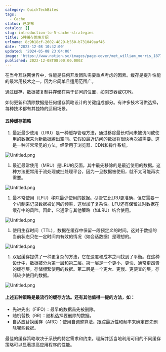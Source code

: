 ```yaml
---
category: QuickTechBites
tags:
  - Cache
status: 已发布
catalog: []
slug: introduction-to-5-cache-strategies
title: 5种缓存策略介绍
urlname: 8c9b18cf-2602-4829-b550-b731049aaf46
date: '2023-12-08 10:42:00'
updated: '2024-05-08 23:04:00'
image: 'https://www.notion.so/images/page-cover/met_william_morris_1877_willow.jpg'
published: 2022-12-08T08:00:00.000Z
---
```


在当今互联网世界中，性能是任何开发团队需要重点考虑的因素。缓存是提升性能的最常用技术之一，因为它简单且适用范围广。


通过缓存，数据被复制并存储在易于访问的位置，如浏览器或CDN。


如何更新和清除数据是任何缓存策略设计的关键组成部分。有许多技术可供选择，每种技术都有其独特的适用场景。


#### 五种缓存策略

1. 最近最少使用（LRU）是一种缓存管理方法，通过移除最长时间未被访问或使用的数据来为新数据腾出空间。它假设最近访问的数据将很快再次被需要。这是一种非常常见的方法，经常用于浏览器、CDN和操作系统。

![Untitled.png](https://prod-files-secure.s3.us-west-2.amazonaws.com/5d24fe63-e567-4804-86f9-9fdc62e13082/74494354-3dc7-4fc2-be3e-7e15913b3f24/Untitled.png?X-Amz-Algorithm=AWS4-HMAC-SHA256&X-Amz-Content-Sha256=UNSIGNED-PAYLOAD&X-Amz-Credential=ASIAZI2LB46675ZSQQSM%2F20250308%2Fus-west-2%2Fs3%2Faws4_request&X-Amz-Date=20250308T213309Z&X-Amz-Expires=3600&X-Amz-Security-Token=IQoJb3JpZ2luX2VjEB0aCXVzLXdlc3QtMiJGMEQCIBpRq9HaK6v0ejPsCO83SbvFa%2FuUsYo85eQ2%2B2uMEaflAiBVlz5g4%2FrFumwBKECi7W22sAPAeQfZLa2R8txY3B%2F83Cr%2FAwhmEAAaDDYzNzQyMzE4MzgwNSIMGUgnsh52mr8jTbXYKtwD6K2LnAqbX56qAiolDRNtpSRq%2Bcyq0EuRajsiJEZ6vx%2B7dCXESbyzETFxW1H78kzSUvVfjCkPER1EsKQH5Kt7YuHq5IZn02QB4eyVbPCK%2BMdB7JQNCO8YOdX%2BXHpvx%2FBqeeqT6dqKXrbApIMDZE0GSxeJlmo1hDF5H0DnHoJEH6%2BVNopUTfCvBc7LfHogwokJA6g%2F4crOIJ3ltm6m%2Bc2T9xkhkfTjwOB0sY%2FOYRPLCNH9lNY2Nc2rQhT9wplQKl9W6V9uC2cXwOnB6fKjPsEKQx9yZm6NUi305J72ZVAWq7N%2FCBx9RYGibE9mbZIk3blstXSfY037uA7MPy89fVPTTcwvJUgcWa16xTyosRjHYYGM%2BnlG%2BpXHlgN3BQoJN3dTpLqMOR6X3AymRrxpb%2BhRJV9Sa9lTCL0FyEzFH3oKLuAg8KEdCI5yPcPeimX%2F1G1TOUNxgEukcB3A9Yc%2BwXTdoDaBJvOENv7LPRgufWa9FlYb7gIKxJ3XMZdrPUqDI9uS6vxhv9%2Bmm6SvrV8uuWofdGvPR%2F8ybhu1Z93Gq9HI3DlfT1dDKHPDbxSs1bUoaKwKtViFwwDKsT%2FAifoA%2Fgfc2mMoN8hfaCJF2ZjfhgOVSfs7i4LfxcZ9E6bBJQMw2NKyvgY6pgEnBZeluGldKEJCEbsxL2B0%2FIuqTaXxUAaVqnPNDEPMSxicpZdK1PZuIdWGqQ%2BTJQ3IykaXPUlAawX%2Biq5%2F%2Bcog887PErsgfN5XjRBlNddZNW5w4z2iSkjtm6ilzHUNzeS5tayVh7it1UDUngqVBgOlzw0VVKCiLSxD6m4StTHhRoIOWosPkfpbpx7Q3AHzMt0uxyvWstN%2FUrlZgzPHV%2ByzxptF9BjQ&X-Amz-Signature=61277f8717bbd5828ed354b2a3e653e93d2476cfe5e8d03133ee49d490cf1724&X-Amz-SignedHeaders=host&x-id=GetObject)

1. 最近最常使用（MRU）是LRU的反面，其中最先移除的是最近使用的数据。这种方法更常用于流处理或批处理平台，因为一旦数据被使用，就不太可能再次需要。

![Untitled.png](https://prod-files-secure.s3.us-west-2.amazonaws.com/5d24fe63-e567-4804-86f9-9fdc62e13082/9394e615-e149-4cd8-9a1b-e3c39cda8184/Untitled.png?X-Amz-Algorithm=AWS4-HMAC-SHA256&X-Amz-Content-Sha256=UNSIGNED-PAYLOAD&X-Amz-Credential=ASIAZI2LB46675ZSQQSM%2F20250308%2Fus-west-2%2Fs3%2Faws4_request&X-Amz-Date=20250308T213309Z&X-Amz-Expires=3600&X-Amz-Security-Token=IQoJb3JpZ2luX2VjEB0aCXVzLXdlc3QtMiJGMEQCIBpRq9HaK6v0ejPsCO83SbvFa%2FuUsYo85eQ2%2B2uMEaflAiBVlz5g4%2FrFumwBKECi7W22sAPAeQfZLa2R8txY3B%2F83Cr%2FAwhmEAAaDDYzNzQyMzE4MzgwNSIMGUgnsh52mr8jTbXYKtwD6K2LnAqbX56qAiolDRNtpSRq%2Bcyq0EuRajsiJEZ6vx%2B7dCXESbyzETFxW1H78kzSUvVfjCkPER1EsKQH5Kt7YuHq5IZn02QB4eyVbPCK%2BMdB7JQNCO8YOdX%2BXHpvx%2FBqeeqT6dqKXrbApIMDZE0GSxeJlmo1hDF5H0DnHoJEH6%2BVNopUTfCvBc7LfHogwokJA6g%2F4crOIJ3ltm6m%2Bc2T9xkhkfTjwOB0sY%2FOYRPLCNH9lNY2Nc2rQhT9wplQKl9W6V9uC2cXwOnB6fKjPsEKQx9yZm6NUi305J72ZVAWq7N%2FCBx9RYGibE9mbZIk3blstXSfY037uA7MPy89fVPTTcwvJUgcWa16xTyosRjHYYGM%2BnlG%2BpXHlgN3BQoJN3dTpLqMOR6X3AymRrxpb%2BhRJV9Sa9lTCL0FyEzFH3oKLuAg8KEdCI5yPcPeimX%2F1G1TOUNxgEukcB3A9Yc%2BwXTdoDaBJvOENv7LPRgufWa9FlYb7gIKxJ3XMZdrPUqDI9uS6vxhv9%2Bmm6SvrV8uuWofdGvPR%2F8ybhu1Z93Gq9HI3DlfT1dDKHPDbxSs1bUoaKwKtViFwwDKsT%2FAifoA%2Fgfc2mMoN8hfaCJF2ZjfhgOVSfs7i4LfxcZ9E6bBJQMw2NKyvgY6pgEnBZeluGldKEJCEbsxL2B0%2FIuqTaXxUAaVqnPNDEPMSxicpZdK1PZuIdWGqQ%2BTJQ3IykaXPUlAawX%2Biq5%2F%2Bcog887PErsgfN5XjRBlNddZNW5w4z2iSkjtm6ilzHUNzeS5tayVh7it1UDUngqVBgOlzw0VVKCiLSxD6m4StTHhRoIOWosPkfpbpx7Q3AHzMt0uxyvWstN%2FUrlZgzPHV%2ByzxptF9BjQ&X-Amz-Signature=a94da98656cb8d1561593eddc6f6ac59b21f6859cc8ec0ef7aaff935738a1f32&X-Amz-SignedHeaders=host&x-id=GetObject)

1. 最不常使用（LFU）移除最少使用的数据。尽管它比LRU更准确，但它需要一个机制来记录数据被访问的频率，这增加了复杂性。LFU还有保留过时数据在缓存中的风险。因此，它通常与其他策略（如LRU）结合使用。

![Untitled.png](https://prod-files-secure.s3.us-west-2.amazonaws.com/5d24fe63-e567-4804-86f9-9fdc62e13082/ff489bb8-941e-4617-b208-e17020ed7ada/Untitled.png?X-Amz-Algorithm=AWS4-HMAC-SHA256&X-Amz-Content-Sha256=UNSIGNED-PAYLOAD&X-Amz-Credential=ASIAZI2LB46675ZSQQSM%2F20250308%2Fus-west-2%2Fs3%2Faws4_request&X-Amz-Date=20250308T213309Z&X-Amz-Expires=3600&X-Amz-Security-Token=IQoJb3JpZ2luX2VjEB0aCXVzLXdlc3QtMiJGMEQCIBpRq9HaK6v0ejPsCO83SbvFa%2FuUsYo85eQ2%2B2uMEaflAiBVlz5g4%2FrFumwBKECi7W22sAPAeQfZLa2R8txY3B%2F83Cr%2FAwhmEAAaDDYzNzQyMzE4MzgwNSIMGUgnsh52mr8jTbXYKtwD6K2LnAqbX56qAiolDRNtpSRq%2Bcyq0EuRajsiJEZ6vx%2B7dCXESbyzETFxW1H78kzSUvVfjCkPER1EsKQH5Kt7YuHq5IZn02QB4eyVbPCK%2BMdB7JQNCO8YOdX%2BXHpvx%2FBqeeqT6dqKXrbApIMDZE0GSxeJlmo1hDF5H0DnHoJEH6%2BVNopUTfCvBc7LfHogwokJA6g%2F4crOIJ3ltm6m%2Bc2T9xkhkfTjwOB0sY%2FOYRPLCNH9lNY2Nc2rQhT9wplQKl9W6V9uC2cXwOnB6fKjPsEKQx9yZm6NUi305J72ZVAWq7N%2FCBx9RYGibE9mbZIk3blstXSfY037uA7MPy89fVPTTcwvJUgcWa16xTyosRjHYYGM%2BnlG%2BpXHlgN3BQoJN3dTpLqMOR6X3AymRrxpb%2BhRJV9Sa9lTCL0FyEzFH3oKLuAg8KEdCI5yPcPeimX%2F1G1TOUNxgEukcB3A9Yc%2BwXTdoDaBJvOENv7LPRgufWa9FlYb7gIKxJ3XMZdrPUqDI9uS6vxhv9%2Bmm6SvrV8uuWofdGvPR%2F8ybhu1Z93Gq9HI3DlfT1dDKHPDbxSs1bUoaKwKtViFwwDKsT%2FAifoA%2Fgfc2mMoN8hfaCJF2ZjfhgOVSfs7i4LfxcZ9E6bBJQMw2NKyvgY6pgEnBZeluGldKEJCEbsxL2B0%2FIuqTaXxUAaVqnPNDEPMSxicpZdK1PZuIdWGqQ%2BTJQ3IykaXPUlAawX%2Biq5%2F%2Bcog887PErsgfN5XjRBlNddZNW5w4z2iSkjtm6ilzHUNzeS5tayVh7it1UDUngqVBgOlzw0VVKCiLSxD6m4StTHhRoIOWosPkfpbpx7Q3AHzMt0uxyvWstN%2FUrlZgzPHV%2ByzxptF9BjQ&X-Amz-Signature=e7703de41e5f6203927b29c1fe9253b7914d3c8a5b5dad4ec2742aebbb1a8132&X-Amz-SignedHeaders=host&x-id=GetObject)

1. 使用生存时间（TTL），数据在缓存中保留一段预定义的时间。这对于数据的当前状态只在一定时间内有效的情况（如会话数据）是理想的。

![Untitled.png](https://prod-files-secure.s3.us-west-2.amazonaws.com/5d24fe63-e567-4804-86f9-9fdc62e13082/480ed8d3-f3c7-4a40-a9c6-4ca2e915c139/Untitled.png?X-Amz-Algorithm=AWS4-HMAC-SHA256&X-Amz-Content-Sha256=UNSIGNED-PAYLOAD&X-Amz-Credential=ASIAZI2LB46675ZSQQSM%2F20250308%2Fus-west-2%2Fs3%2Faws4_request&X-Amz-Date=20250308T213309Z&X-Amz-Expires=3600&X-Amz-Security-Token=IQoJb3JpZ2luX2VjEB0aCXVzLXdlc3QtMiJGMEQCIBpRq9HaK6v0ejPsCO83SbvFa%2FuUsYo85eQ2%2B2uMEaflAiBVlz5g4%2FrFumwBKECi7W22sAPAeQfZLa2R8txY3B%2F83Cr%2FAwhmEAAaDDYzNzQyMzE4MzgwNSIMGUgnsh52mr8jTbXYKtwD6K2LnAqbX56qAiolDRNtpSRq%2Bcyq0EuRajsiJEZ6vx%2B7dCXESbyzETFxW1H78kzSUvVfjCkPER1EsKQH5Kt7YuHq5IZn02QB4eyVbPCK%2BMdB7JQNCO8YOdX%2BXHpvx%2FBqeeqT6dqKXrbApIMDZE0GSxeJlmo1hDF5H0DnHoJEH6%2BVNopUTfCvBc7LfHogwokJA6g%2F4crOIJ3ltm6m%2Bc2T9xkhkfTjwOB0sY%2FOYRPLCNH9lNY2Nc2rQhT9wplQKl9W6V9uC2cXwOnB6fKjPsEKQx9yZm6NUi305J72ZVAWq7N%2FCBx9RYGibE9mbZIk3blstXSfY037uA7MPy89fVPTTcwvJUgcWa16xTyosRjHYYGM%2BnlG%2BpXHlgN3BQoJN3dTpLqMOR6X3AymRrxpb%2BhRJV9Sa9lTCL0FyEzFH3oKLuAg8KEdCI5yPcPeimX%2F1G1TOUNxgEukcB3A9Yc%2BwXTdoDaBJvOENv7LPRgufWa9FlYb7gIKxJ3XMZdrPUqDI9uS6vxhv9%2Bmm6SvrV8uuWofdGvPR%2F8ybhu1Z93Gq9HI3DlfT1dDKHPDbxSs1bUoaKwKtViFwwDKsT%2FAifoA%2Fgfc2mMoN8hfaCJF2ZjfhgOVSfs7i4LfxcZ9E6bBJQMw2NKyvgY6pgEnBZeluGldKEJCEbsxL2B0%2FIuqTaXxUAaVqnPNDEPMSxicpZdK1PZuIdWGqQ%2BTJQ3IykaXPUlAawX%2Biq5%2F%2Bcog887PErsgfN5XjRBlNddZNW5w4z2iSkjtm6ilzHUNzeS5tayVh7it1UDUngqVBgOlzw0VVKCiLSxD6m4StTHhRoIOWosPkfpbpx7Q3AHzMt0uxyvWstN%2FUrlZgzPHV%2ByzxptF9BjQ&X-Amz-Signature=1a723e301cee427521756c3a2a038636bcebff3e3f510bf3f9c3c50f7c38f69b&X-Amz-SignedHeaders=host&x-id=GetObject)

1. 双层缓存提供了一种更复杂的方法，它在速度和成本之间找到了平衡。在这种设计中，数据被分为第一层和第二层。第一层是一个更小、更快、通常更昂贵的缓存层，存储频繁使用的数据。第二层是一个更大、更慢、更便宜的层，存储较少使用的数据。

![Untitled.png](https://prod-files-secure.s3.us-west-2.amazonaws.com/5d24fe63-e567-4804-86f9-9fdc62e13082/35e68090-275d-4707-9e9a-ce86f000e9eb/Untitled.png?X-Amz-Algorithm=AWS4-HMAC-SHA256&X-Amz-Content-Sha256=UNSIGNED-PAYLOAD&X-Amz-Credential=ASIAZI2LB46675ZSQQSM%2F20250308%2Fus-west-2%2Fs3%2Faws4_request&X-Amz-Date=20250308T213309Z&X-Amz-Expires=3600&X-Amz-Security-Token=IQoJb3JpZ2luX2VjEB0aCXVzLXdlc3QtMiJGMEQCIBpRq9HaK6v0ejPsCO83SbvFa%2FuUsYo85eQ2%2B2uMEaflAiBVlz5g4%2FrFumwBKECi7W22sAPAeQfZLa2R8txY3B%2F83Cr%2FAwhmEAAaDDYzNzQyMzE4MzgwNSIMGUgnsh52mr8jTbXYKtwD6K2LnAqbX56qAiolDRNtpSRq%2Bcyq0EuRajsiJEZ6vx%2B7dCXESbyzETFxW1H78kzSUvVfjCkPER1EsKQH5Kt7YuHq5IZn02QB4eyVbPCK%2BMdB7JQNCO8YOdX%2BXHpvx%2FBqeeqT6dqKXrbApIMDZE0GSxeJlmo1hDF5H0DnHoJEH6%2BVNopUTfCvBc7LfHogwokJA6g%2F4crOIJ3ltm6m%2Bc2T9xkhkfTjwOB0sY%2FOYRPLCNH9lNY2Nc2rQhT9wplQKl9W6V9uC2cXwOnB6fKjPsEKQx9yZm6NUi305J72ZVAWq7N%2FCBx9RYGibE9mbZIk3blstXSfY037uA7MPy89fVPTTcwvJUgcWa16xTyosRjHYYGM%2BnlG%2BpXHlgN3BQoJN3dTpLqMOR6X3AymRrxpb%2BhRJV9Sa9lTCL0FyEzFH3oKLuAg8KEdCI5yPcPeimX%2F1G1TOUNxgEukcB3A9Yc%2BwXTdoDaBJvOENv7LPRgufWa9FlYb7gIKxJ3XMZdrPUqDI9uS6vxhv9%2Bmm6SvrV8uuWofdGvPR%2F8ybhu1Z93Gq9HI3DlfT1dDKHPDbxSs1bUoaKwKtViFwwDKsT%2FAifoA%2Fgfc2mMoN8hfaCJF2ZjfhgOVSfs7i4LfxcZ9E6bBJQMw2NKyvgY6pgEnBZeluGldKEJCEbsxL2B0%2FIuqTaXxUAaVqnPNDEPMSxicpZdK1PZuIdWGqQ%2BTJQ3IykaXPUlAawX%2Biq5%2F%2Bcog887PErsgfN5XjRBlNddZNW5w4z2iSkjtm6ilzHUNzeS5tayVh7it1UDUngqVBgOlzw0VVKCiLSxD6m4StTHhRoIOWosPkfpbpx7Q3AHzMt0uxyvWstN%2FUrlZgzPHV%2ByzxptF9BjQ&X-Amz-Signature=2e3ee61e442b9589dd5ee92d79f0ff43e6548b8f04ddc2b83f7a2819a52a35ce&X-Amz-SignedHeaders=host&x-id=GetObject)


#### 上述五种策略是最流行的缓存方法。还有其他值得一提的方法，如：

- 先进先出（FIFO）：最早的数据首先被删除。
- 随机替换（RR）：随机选择要删除的数据。
- 自适应替换缓存（ARC）：使用自调整算法，跟踪最近性和频率来确定首先删除哪些数据。

最佳的缓存策略取决于系统的特定需求和约束。理解并适当地利用可用的不同缓存策略可以显著提高应用程序的性能。

